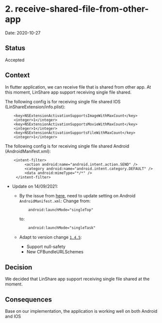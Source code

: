 # 2. receive-shared-file-from-other-app

Date: 2020-10-27

## Status

Accepted

## Context

In flutter application, we can receive file that is shared from other app. At this moment, LinShare app support receiving single file shared.

The following config is for receiving single file shared IOS (LinShareExtension/info.plist):
```
    <key>NSExtensionActivationSupportsImageWithMaxCount</key>
    <integer>1</integer>
    <key>NSExtensionActivationSupportsMovieWithMaxCount</key>
    <integer>1</integer>
    <key>NSExtensionActivationSupportsFileWithMaxCount</key>
    <integer>1</integer>
```
The following config is for receiving single file shared Android (AndroidManifest.xml):
```
    <intent-filter>
         <action android:name="android.intent.action.SEND" />
         <category android:name="android.intent.category.DEFAULT" />
         <data android:mimeType="*/*" />
     </intent-filter>
```

- Update on 14/09/2021:
    
    - By the issue from [here](https://github.com/KasemJaffer/receive_sharing_intent/issues/81), need to update setting on Android `AndroidManifest.xml`:
      Change from:
      ```xml
          android:launchMode="singleTop"
      ```
      to:
      ```xml
          android:launchMode="singleTask"
      ```
  
    - Adapt to version change [`1.4.5`](https://pub.dev/packages/receive_sharing_intent/changelog#145):
      - Support null-safety
      - New CFBundleURLSchemes 
  
## Decision

We decided that LinShare app support receiving single file shared at the moment.

## Consequences

Base on our implementation, the application is working well on both Android and IOS
